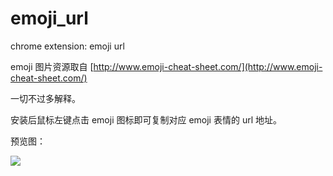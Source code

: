# emoji_url
chrome extension: emoji url

emoji 图片资源取自 [http://www.emoji-cheat-sheet.com/](http://www.emoji-cheat-sheet.com/)

一切不过多解释。

安装后鼠标左键点击 emoji 图标即可复制对应 emoji 表情的 url 地址。

预览图：

![](http://ww3.sinaimg.cn/large/a25e3d76gw1f3vwtnrdiij209l0ihtcn.jpg)
